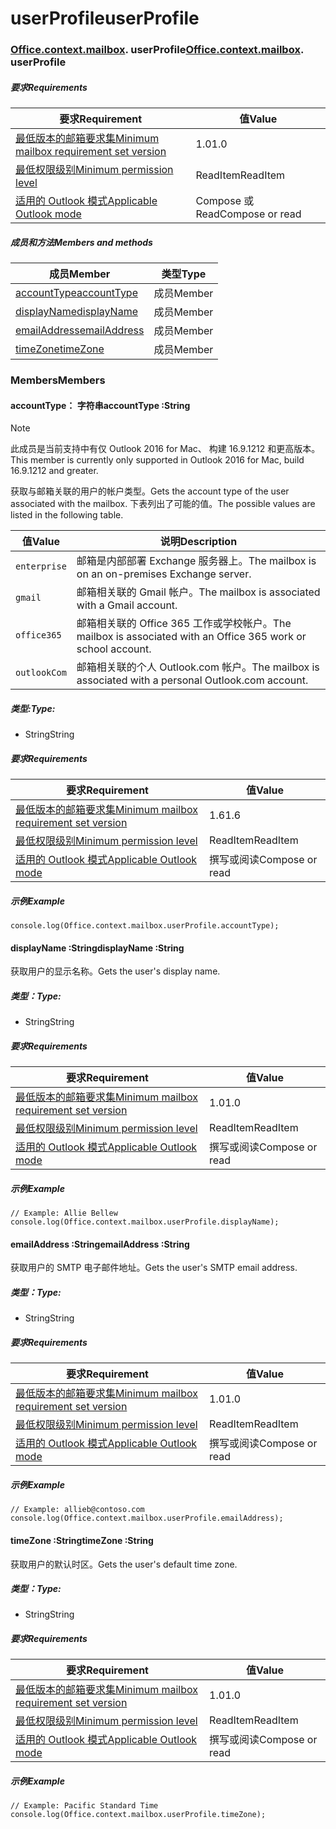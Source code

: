 
# <a name="userprofile"></a><span data-ttu-id="11336-101">userProfile</span><span class="sxs-lookup"><span data-stu-id="11336-101">userProfile</span></span>

### <span data-ttu-id="11336-p101">[Office](Office.md)[.context](Office.context.md)[.mailbox](Office.context.mailbox.md). userProfile</span><span class="sxs-lookup"><span data-stu-id="11336-p101">[Office](Office.md)[.context](Office.context.md)[.mailbox](Office.context.mailbox.md). userProfile</span></span>

##### <a name="requirements"></a><span data-ttu-id="11336-104">要求</span><span class="sxs-lookup"><span data-stu-id="11336-104">Requirements</span></span>

|<span data-ttu-id="11336-105">要求</span><span class="sxs-lookup"><span data-stu-id="11336-105">Requirement</span></span>| <span data-ttu-id="11336-106">值</span><span class="sxs-lookup"><span data-stu-id="11336-106">Value</span></span>|
|---|---|
|[<span data-ttu-id="11336-107">最低版本的邮箱要求集</span><span class="sxs-lookup"><span data-stu-id="11336-107">Minimum mailbox requirement set version</span></span>](/javascript/office/requirement-sets/outlook-api-requirement-sets)| <span data-ttu-id="11336-108">1.0</span><span class="sxs-lookup"><span data-stu-id="11336-108">1.0</span></span>|
|[<span data-ttu-id="11336-109">最低权限级别</span><span class="sxs-lookup"><span data-stu-id="11336-109">Minimum permission level</span></span>](https://docs.microsoft.com/outlook/add-ins/understanding-outlook-add-in-permissions)| <span data-ttu-id="11336-110">ReadItem</span><span class="sxs-lookup"><span data-stu-id="11336-110">ReadItem</span></span>|
|[<span data-ttu-id="11336-111">适用的 Outlook 模式</span><span class="sxs-lookup"><span data-stu-id="11336-111">Applicable Outlook mode</span></span>](https://docs.microsoft.com/outlook/add-ins/#extension-points)| <span data-ttu-id="11336-112">Compose 或 Read</span><span class="sxs-lookup"><span data-stu-id="11336-112">Compose or read</span></span>|

##### <a name="members-and-methods"></a><span data-ttu-id="11336-113">成员和方法</span><span class="sxs-lookup"><span data-stu-id="11336-113">Members and methods</span></span>

| <span data-ttu-id="11336-114">成员</span><span class="sxs-lookup"><span data-stu-id="11336-114">Member</span></span> | <span data-ttu-id="11336-115">类型</span><span class="sxs-lookup"><span data-stu-id="11336-115">Type</span></span> |
|--------|------|
| [<span data-ttu-id="11336-116">accountType</span><span class="sxs-lookup"><span data-stu-id="11336-116">accountType</span></span>](#accounttype-string) | <span data-ttu-id="11336-117">成员</span><span class="sxs-lookup"><span data-stu-id="11336-117">Member</span></span> |
| [<span data-ttu-id="11336-118">displayName</span><span class="sxs-lookup"><span data-stu-id="11336-118">displayName</span></span>](#displayname-string) | <span data-ttu-id="11336-119">成员</span><span class="sxs-lookup"><span data-stu-id="11336-119">Member</span></span> |
| [<span data-ttu-id="11336-120">emailAddress</span><span class="sxs-lookup"><span data-stu-id="11336-120">emailAddress</span></span>](#emailaddress-string) | <span data-ttu-id="11336-121">成员</span><span class="sxs-lookup"><span data-stu-id="11336-121">Member</span></span> |
| [<span data-ttu-id="11336-122">timeZone</span><span class="sxs-lookup"><span data-stu-id="11336-122">timeZone</span></span>](#timezone-string) | <span data-ttu-id="11336-123">成员</span><span class="sxs-lookup"><span data-stu-id="11336-123">Member</span></span> |

### <a name="members"></a><span data-ttu-id="11336-124">Members</span><span class="sxs-lookup"><span data-stu-id="11336-124">Members</span></span>

####  <a name="accounttype-string"></a><span data-ttu-id="11336-125">accountType： 字符串</span><span class="sxs-lookup"><span data-stu-id="11336-125">accountType :String</span></span>

> [!NOTE]
> <span data-ttu-id="11336-126">此成员是当前支持中有仅 Outlook 2016 for Mac、 构建 16.9.1212 和更高版本。</span><span class="sxs-lookup"><span data-stu-id="11336-126">This member is currently only supported in Outlook 2016 for Mac, build 16.9.1212 and greater.</span></span>

<span data-ttu-id="11336-127">获取与邮箱关联的用户的帐户类型。</span><span class="sxs-lookup"><span data-stu-id="11336-127">Gets the account type of the user associated with the mailbox.</span></span> <span data-ttu-id="11336-128">下表列出了可能的值。</span><span class="sxs-lookup"><span data-stu-id="11336-128">The possible values are listed in the following table.</span></span>

| <span data-ttu-id="11336-129">值</span><span class="sxs-lookup"><span data-stu-id="11336-129">Value</span></span> | <span data-ttu-id="11336-130">说明</span><span class="sxs-lookup"><span data-stu-id="11336-130">Description</span></span> |
|-------|-------------|
| `enterprise` | <span data-ttu-id="11336-131">邮箱是内部部署 Exchange 服务器上。</span><span class="sxs-lookup"><span data-stu-id="11336-131">The mailbox is on an on-premises Exchange server.</span></span> |
| `gmail` | <span data-ttu-id="11336-132">邮箱相关联的 Gmail 帐户。</span><span class="sxs-lookup"><span data-stu-id="11336-132">The mailbox is associated with a Gmail account.</span></span> |
| `office365` | <span data-ttu-id="11336-133">邮箱相关联的 Office 365 工作或学校帐户。</span><span class="sxs-lookup"><span data-stu-id="11336-133">The mailbox is associated with an Office 365 work or school account.</span></span> |
| `outlookCom` | <span data-ttu-id="11336-134">邮箱相关联的个人 Outlook.com 帐户。</span><span class="sxs-lookup"><span data-stu-id="11336-134">The mailbox is associated with a personal Outlook.com account.</span></span> |

##### <a name="type"></a><span data-ttu-id="11336-135">类型:</span><span class="sxs-lookup"><span data-stu-id="11336-135">Type:</span></span>

*   <span data-ttu-id="11336-136">String</span><span class="sxs-lookup"><span data-stu-id="11336-136">String</span></span>

##### <a name="requirements"></a><span data-ttu-id="11336-137">要求</span><span class="sxs-lookup"><span data-stu-id="11336-137">Requirements</span></span>

|<span data-ttu-id="11336-138">要求</span><span class="sxs-lookup"><span data-stu-id="11336-138">Requirement</span></span>| <span data-ttu-id="11336-139">值</span><span class="sxs-lookup"><span data-stu-id="11336-139">Value</span></span>|
|---|---|
|[<span data-ttu-id="11336-140">最低版本的邮箱要求集</span><span class="sxs-lookup"><span data-stu-id="11336-140">Minimum mailbox requirement set version</span></span>](/javascript/office/requirement-sets/outlook-api-requirement-sets)| <span data-ttu-id="11336-141">1.6</span><span class="sxs-lookup"><span data-stu-id="11336-141">1.6</span></span> |
|[<span data-ttu-id="11336-142">最低权限级别</span><span class="sxs-lookup"><span data-stu-id="11336-142">Minimum permission level</span></span>](https://docs.microsoft.com/outlook/add-ins/understanding-outlook-add-in-permissions)| <span data-ttu-id="11336-143">ReadItem</span><span class="sxs-lookup"><span data-stu-id="11336-143">ReadItem</span></span>|
|[<span data-ttu-id="11336-144">适用的 Outlook 模式</span><span class="sxs-lookup"><span data-stu-id="11336-144">Applicable Outlook mode</span></span>](https://docs.microsoft.com/outlook/add-ins/#extension-points)| <span data-ttu-id="11336-145">撰写或阅读</span><span class="sxs-lookup"><span data-stu-id="11336-145">Compose or read</span></span>|

##### <a name="example"></a><span data-ttu-id="11336-146">示例</span><span class="sxs-lookup"><span data-stu-id="11336-146">Example</span></span>

```
console.log(Office.context.mailbox.userProfile.accountType);
```

####  <a name="displayname-string"></a><span data-ttu-id="11336-147">displayName :String</span><span class="sxs-lookup"><span data-stu-id="11336-147">displayName :String</span></span>

<span data-ttu-id="11336-148">获取用户的显示名称。</span><span class="sxs-lookup"><span data-stu-id="11336-148">Gets the user's display name.</span></span>

##### <a name="type"></a><span data-ttu-id="11336-149">类型：</span><span class="sxs-lookup"><span data-stu-id="11336-149">Type:</span></span>

*   <span data-ttu-id="11336-150">String</span><span class="sxs-lookup"><span data-stu-id="11336-150">String</span></span>

##### <a name="requirements"></a><span data-ttu-id="11336-151">要求</span><span class="sxs-lookup"><span data-stu-id="11336-151">Requirements</span></span>

|<span data-ttu-id="11336-152">要求</span><span class="sxs-lookup"><span data-stu-id="11336-152">Requirement</span></span>| <span data-ttu-id="11336-153">值</span><span class="sxs-lookup"><span data-stu-id="11336-153">Value</span></span>|
|---|---|
|[<span data-ttu-id="11336-154">最低版本的邮箱要求集</span><span class="sxs-lookup"><span data-stu-id="11336-154">Minimum mailbox requirement set version</span></span>](/javascript/office/requirement-sets/outlook-api-requirement-sets)| <span data-ttu-id="11336-155">1.0</span><span class="sxs-lookup"><span data-stu-id="11336-155">1.0</span></span>|
|[<span data-ttu-id="11336-156">最低权限级别</span><span class="sxs-lookup"><span data-stu-id="11336-156">Minimum permission level</span></span>](https://docs.microsoft.com/outlook/add-ins/understanding-outlook-add-in-permissions)| <span data-ttu-id="11336-157">ReadItem</span><span class="sxs-lookup"><span data-stu-id="11336-157">ReadItem</span></span>|
|[<span data-ttu-id="11336-158">适用的 Outlook 模式</span><span class="sxs-lookup"><span data-stu-id="11336-158">Applicable Outlook mode</span></span>](https://docs.microsoft.com/outlook/add-ins/#extension-points)| <span data-ttu-id="11336-159">撰写或阅读</span><span class="sxs-lookup"><span data-stu-id="11336-159">Compose or read</span></span>|

##### <a name="example"></a><span data-ttu-id="11336-160">示例</span><span class="sxs-lookup"><span data-stu-id="11336-160">Example</span></span>

```
// Example: Allie Bellew
console.log(Office.context.mailbox.userProfile.displayName);
```

####  <a name="emailaddress-string"></a><span data-ttu-id="11336-161">emailAddress :String</span><span class="sxs-lookup"><span data-stu-id="11336-161">emailAddress :String</span></span>

<span data-ttu-id="11336-162">获取用户的 SMTP 电子邮件地址。</span><span class="sxs-lookup"><span data-stu-id="11336-162">Gets the user's SMTP email address.</span></span>

##### <a name="type"></a><span data-ttu-id="11336-163">类型：</span><span class="sxs-lookup"><span data-stu-id="11336-163">Type:</span></span>

*   <span data-ttu-id="11336-164">String</span><span class="sxs-lookup"><span data-stu-id="11336-164">String</span></span>

##### <a name="requirements"></a><span data-ttu-id="11336-165">要求</span><span class="sxs-lookup"><span data-stu-id="11336-165">Requirements</span></span>

|<span data-ttu-id="11336-166">要求</span><span class="sxs-lookup"><span data-stu-id="11336-166">Requirement</span></span>| <span data-ttu-id="11336-167">值</span><span class="sxs-lookup"><span data-stu-id="11336-167">Value</span></span>|
|---|---|
|[<span data-ttu-id="11336-168">最低版本的邮箱要求集</span><span class="sxs-lookup"><span data-stu-id="11336-168">Minimum mailbox requirement set version</span></span>](/javascript/office/requirement-sets/outlook-api-requirement-sets)| <span data-ttu-id="11336-169">1.0</span><span class="sxs-lookup"><span data-stu-id="11336-169">1.0</span></span>|
|[<span data-ttu-id="11336-170">最低权限级别</span><span class="sxs-lookup"><span data-stu-id="11336-170">Minimum permission level</span></span>](https://docs.microsoft.com/outlook/add-ins/understanding-outlook-add-in-permissions)| <span data-ttu-id="11336-171">ReadItem</span><span class="sxs-lookup"><span data-stu-id="11336-171">ReadItem</span></span>|
|[<span data-ttu-id="11336-172">适用的 Outlook 模式</span><span class="sxs-lookup"><span data-stu-id="11336-172">Applicable Outlook mode</span></span>](https://docs.microsoft.com/outlook/add-ins/#extension-points)| <span data-ttu-id="11336-173">撰写或阅读</span><span class="sxs-lookup"><span data-stu-id="11336-173">Compose or read</span></span>|

##### <a name="example"></a><span data-ttu-id="11336-174">示例</span><span class="sxs-lookup"><span data-stu-id="11336-174">Example</span></span>

```
// Example: allieb@contoso.com
console.log(Office.context.mailbox.userProfile.emailAddress);
```

####  <a name="timezone-string"></a><span data-ttu-id="11336-175">timeZone :String</span><span class="sxs-lookup"><span data-stu-id="11336-175">timeZone :String</span></span>

<span data-ttu-id="11336-176">获取用户的默认时区。</span><span class="sxs-lookup"><span data-stu-id="11336-176">Gets the user's default time zone.</span></span>

##### <a name="type"></a><span data-ttu-id="11336-177">类型：</span><span class="sxs-lookup"><span data-stu-id="11336-177">Type:</span></span>

*   <span data-ttu-id="11336-178">String</span><span class="sxs-lookup"><span data-stu-id="11336-178">String</span></span>

##### <a name="requirements"></a><span data-ttu-id="11336-179">要求</span><span class="sxs-lookup"><span data-stu-id="11336-179">Requirements</span></span>

|<span data-ttu-id="11336-180">要求</span><span class="sxs-lookup"><span data-stu-id="11336-180">Requirement</span></span>| <span data-ttu-id="11336-181">值</span><span class="sxs-lookup"><span data-stu-id="11336-181">Value</span></span>|
|---|---|
|[<span data-ttu-id="11336-182">最低版本的邮箱要求集</span><span class="sxs-lookup"><span data-stu-id="11336-182">Minimum mailbox requirement set version</span></span>](/javascript/office/requirement-sets/outlook-api-requirement-sets)| <span data-ttu-id="11336-183">1.0</span><span class="sxs-lookup"><span data-stu-id="11336-183">1.0</span></span>|
|[<span data-ttu-id="11336-184">最低权限级别</span><span class="sxs-lookup"><span data-stu-id="11336-184">Minimum permission level</span></span>](https://docs.microsoft.com/outlook/add-ins/understanding-outlook-add-in-permissions)| <span data-ttu-id="11336-185">ReadItem</span><span class="sxs-lookup"><span data-stu-id="11336-185">ReadItem</span></span>|
|[<span data-ttu-id="11336-186">适用的 Outlook 模式</span><span class="sxs-lookup"><span data-stu-id="11336-186">Applicable Outlook mode</span></span>](https://docs.microsoft.com/outlook/add-ins/#extension-points)| <span data-ttu-id="11336-187">撰写或阅读</span><span class="sxs-lookup"><span data-stu-id="11336-187">Compose or read</span></span>|

##### <a name="example"></a><span data-ttu-id="11336-188">示例</span><span class="sxs-lookup"><span data-stu-id="11336-188">Example</span></span>

```
// Example: Pacific Standard Time
console.log(Office.context.mailbox.userProfile.timeZone);
```